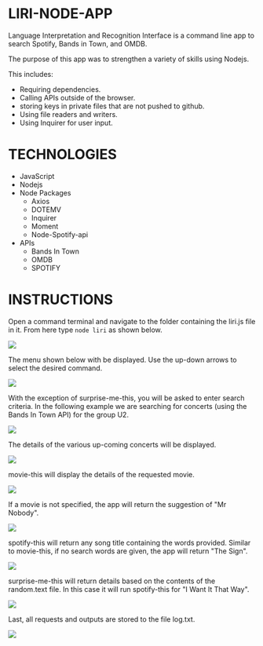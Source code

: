 # LIRI-NODE-APP
Language Interpretation and Recognition Interface is a command line app to search Spotify, Bands in Town, and OMDB.

The purpose of this app was to strengthen a variety of skills using Nodejs. 

This includes:
<ul>
    <li>Requiring dependencies.</li>
    <li>Calling APIs outside of the browser.</li>
    <li>storing keys in private files that are not pushed to github.</li>
    <li>Using file readers and writers.</li>
    <li>Using Inquirer for user input.</li>
</ul>

# TECHNOLOGIES
<ul>
    <li>JavaScript</li>
    <li>Nodejs</li>
    <li>Node Packages
        <ul>
            <li>Axios</li>
            <li>DOTEMV</li>
            <li>Inquirer</li>
            <li>Moment</li>
            <li>Node-Spotify-api</li>
        </ul>
    </li>
    <li>APIs
        <ul>
            <li>Bands In Town</li>
            <li>OMDB</li>
            <li>SPOTIFY</li>
        </ul>    
    </li>    
</ul>

# INSTRUCTIONS

Open a command terminal and navigate to the folder containing the liri.js file in it. From here type `node liri` as shown below. 

![](assets/images/start.jpg)

The menu shown below with be displayed. Use the up-down arrows to select the desired command.

![](assets/images/menu.jpg)

With the exception of surprise-me-this, you will be asked to enter search criteria. In the following example we are searching for concerts (using the Bands In Town API) for the group U2.

![](assets/images/concert-this-u2.jpg)

The details of the various up-coming concerts will be displayed.

![](assets/images/concert-this-output.jpg)

movie-this will display the details of the requested movie.

![](assets/images/movie-this-avengers.jpg)

If a movie is not specified, the app will return the suggestion of "Mr Nobody".

![](assets/images/movie-this-blank.jpg)

spotify-this will return any song title containing the words provided. Similar to movie-this, if no search words are given, the app will return "The Sign".

![](assets/images/spotify-this-beLikeThat.jpg)

surprise-me-this will return details based on the contents of the random.text file. In this case it will run spotify-this for "I Want It That Way".

![](assets/images/surprise-me-this.jpg)

Last, all requests and outputs are stored to the file log.txt.

![](assets/images/log-file.jpg)



